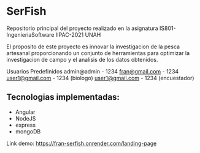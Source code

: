 # SerFish
Repositorio principal del proyecto realizado en la asignatura IS801-IngenieriaSoftware IIPAC-2021 UNAH

El proposito de este proyecto es innovar la investigacion de la pesca artesanal proporcionando un conjunto de herramientas para optimizar la investigacion de campo y el analisis de los datos obtenidos.

Usuarios Predefinidos
admin@admin - 1234
fran@gmail.com - 1234
user1@gmail.com - 1234 (biologo)
user1@gmail.com - 1234 (encuestador)


Tecnologias implementadas:
---
* Angular
* NodeJS
* express
* mongoDB

Link demo: https://fran-serfish.onrender.com/landing-page
